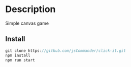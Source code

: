 # Description

Simple canvas game

## Install

```javascript
git clone https://github.com/jsCommander/click-it.git
npm install
npm run start
```